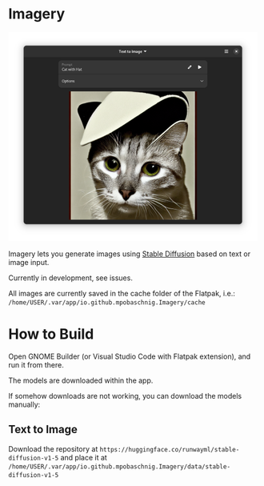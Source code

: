 # Imagery

<img src="data/resources/screenshots/main_t2i.png" alt="Vaults" width="498" height="418"/><br>

Imagery lets you generate images using [Stable Diffusion](https://github.com/Stability-AI/stablediffusion) based on text or image input.

Currently in development, see issues.

All images are currently saved in the cache folder of the Flatpak, i.e.: `/home/USER/.var/app/io.github.mpobaschnig.Imagery/cache`

# How to Build

Open GNOME Builder (or Visual Studio Code with Flatpak extension), and run it from there.

The models are downloaded within the app.

If somehow downloads are not working, you can download the models manually:

## Text to Image

Download the repository at `https://huggingface.co/runwayml/stable-diffusion-v1-5` and place it at `/home/USER/.var/app/io.github.mpobaschnig.Imagery/data/stable-diffusion-v1-5`